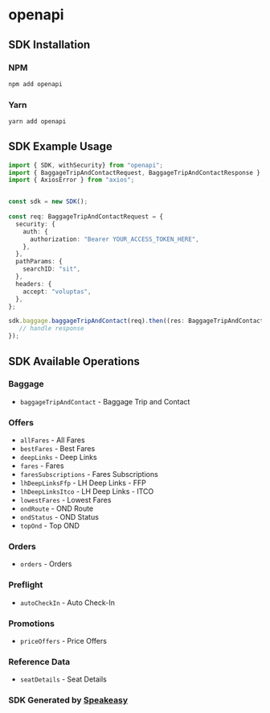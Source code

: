 # openapi

<!-- Start SDK Installation -->
## SDK Installation

### NPM

```bash
npm add openapi
```

### Yarn

```bash
yarn add openapi
```
<!-- End SDK Installation -->

## SDK Example Usage
<!-- Start SDK Example Usage -->
```typescript
import { SDK, withSecurity} from "openapi";
import { BaggageTripAndContactRequest, BaggageTripAndContactResponse } from "openapi/src/sdk/models/operations";
import { AxiosError } from "axios";


const sdk = new SDK();
    
const req: BaggageTripAndContactRequest = {
  security: {
    auth: {
      authorization: "Bearer YOUR_ACCESS_TOKEN_HERE",
    },
  },
  pathParams: {
    searchID: "sit",
  },
  headers: {
    accept: "voluptas",
  },
};

sdk.baggage.baggageTripAndContact(req).then((res: BaggageTripAndContactResponse | AxiosError) => {
   // handle response
});
```
<!-- End SDK Example Usage -->

<!-- Start SDK Available Operations -->
## SDK Available Operations

### Baggage

* `baggageTripAndContact` - Baggage Trip and Contact

### Offers

* `allFares` - All Fares
* `bestFares` - Best Fares
* `deepLinks` - Deep Links
* `fares` - Fares
* `faresSubscriptions` - Fares Subscriptions
* `lhDeepLinksFfp` - LH Deep Links - FFP
* `lhDeepLinksItco` - LH Deep Links - ITCO
* `lowestFares` - Lowest Fares
* `ondRoute` - OND Route
* `ondStatus` - OND Status
* `topOnd` - Top OND

### Orders

* `orders` - Orders

### Preflight

* `autoCheckIn` - Auto Check-In

### Promotions

* `priceOffers` - Price Offers

### Reference Data

* `seatDetails` - Seat Details

<!-- End SDK Available Operations -->

### SDK Generated by [Speakeasy](https://docs.speakeasyapi.dev/docs/using-speakeasy/client-sdks)
